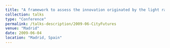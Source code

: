 ```yaml
---
title: "A framework to assess the innovation originated by the light rail in the Andalusian metropolitan areas"
collection: talks
type: "Conference"
permalink: /talks-description/2009-06-CityFutures
venue: "Madrid"
date: 2009-06-04
location: "Madrid, Spain"
---
```

